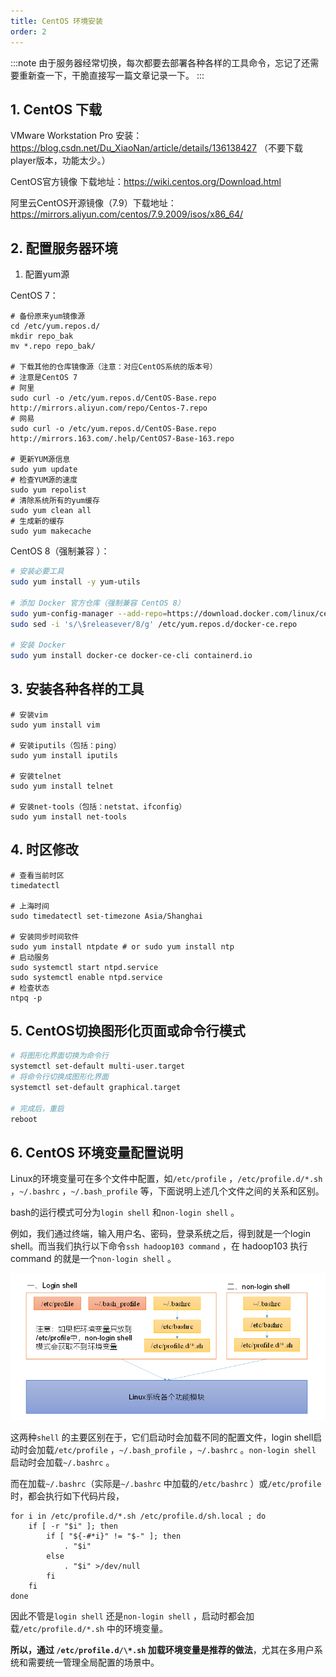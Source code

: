 ```yaml
---
title: CentOS 环境安装
order: 2
---
```


:::note
由于服务器经常切换，每次都要去部署各种各样的工具命令，忘记了还需要重新查一下，干脆直接写一篇文章记录一下。
:::

## 1. CentOS 下载

VMware Workstation Pro 安装：https://blog.csdn.net/Du_XiaoNan/article/details/136138427 （不要下载player版本，功能太少。）

CentOS官方镜像 下载地址：https://wiki.centos.org/Download.html

阿里云CentOS开源镜像（7.9）下载地址：https://mirrors.aliyun.com/centos/7.9.2009/isos/x86_64/



## 2. 配置服务器环境

1. 配置yum源

CentOS 7：
```shell
# 备份原来yum镜像源
cd /etc/yum.repos.d/
mkdir repo_bak
mv *.repo repo_bak/

# 下载其他的仓库镜像源（注意：对应CentOS系统的版本号）
# 注意是CentOS 7
# 阿里
sudo curl -o /etc/yum.repos.d/CentOS-Base.repo http://mirrors.aliyun.com/repo/Centos-7.repo 
# 网易
sudo curl -o /etc/yum.repos.d/CentOS-Base.repo http://mirrors.163.com/.help/CentOS7-Base-163.repo 

# 更新YUM源信息
sudo yum update
# 检查YUM源的速度
sudo yum repolist
# 清除系统所有的yum缓存
sudo yum clean all   
# 生成新的缓存
sudo yum makecache
```

CentOS 8（强制兼容 ）：
```bash
# 安装必要工具 
sudo yum install -y yum-utils 
 
# 添加 Docker 官方仓库（强制兼容 CentOS 8）
sudo yum-config-manager --add-repo=https://download.docker.com/linux/centos/docker-ce.repo  
sudo sed -i 's/\$releasever/8/g' /etc/yum.repos.d/docker-ce.repo  
 
# 安装 Docker 
sudo yum install docker-ce docker-ce-cli containerd.io  
```



## 3. 安装各种各样的工具

```shell
# 安装vim
sudo yum install vim 

# 安装iputils（包括：ping）
sudo yum install iputils

# 安装telnet
sudo yum install telnet

# 安装net-tools（包括：netstat、ifconfig）
sudo yum install net-tools
```



## 4. 时区修改

```shell
# 查看当前时区
timedatectl

# 上海时间
sudo timedatectl set-timezone Asia/Shanghai

# 安装同步时间软件
sudo yum install ntpdate # or sudo yum install ntp 
# 启动服务
sudo systemctl start ntpd.service
sudo systemctl enable ntpd.service
# 检查状态
ntpq -p
```



## 5. CentOS切换图形化页面或命令行模式

```bash
# 将图形化界面切换为命令行
systemctl set-default multi-user.target
# 将命令行切换成图形化界面
systemctl set-default graphical.target

# 完成后，重启
reboot
```



## 6. CentOS 环境变量配置说明

Linux的环境变量可在多个文件中配置，如`/etc/profile` ，`/etc/profile.d/*.sh` ，`~/.bashrc` ，`~/.bash_profile` 等，下面说明上述几个文件之间的关系和区别。

bash的运行模式可分为`login shell` 和`non-login shell` 。

例如，我们通过终端，输入用户名、密码，登录系统之后，得到就是一个login shell。而当我们执行以下命令`ssh hadoop103 command` ，在 hadoop103 执行 command 的就是一个`non-login shell` 。

![image-20250418134559613](https://raw.githubusercontent.com/xupengboo/xupengboo-picture/main/img/image-20250418134559613.png)

这两种`shell` 的主要区别在于，它们启动时会加载不同的配置文件，login shell启动时会加载`/etc/profile` ，`~/.bash_profile` ，`~/.bashrc` 。`non-login shell` 启动时会加载`~/.bashrc` 。

而在加载`~/.bashrc`（实际是`~/.bashrc` 中加载的`/etc/bashrc` ）或`/etc/profile` 时，都会执行如下代码片段，

```shell
for i in /etc/profile.d/*.sh /etc/profile.d/sh.local ; do
    if [ -r "$i" ]; then
        if [ "${-#*i}" != "$-" ]; then 
            . "$i"
        else
            . "$i" >/dev/null
        fi
    fi
done
```

因此不管是`login shell` 还是`non-login shell` ，启动时都会加载`/etc/profile.d/*.sh` 中的环境变量。

**所以，通过 `/etc/profile.d/\*.sh` 加载环境变量是推荐的做法**，尤其在多用户系统和需要统一管理全局配置的场景中。




